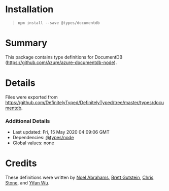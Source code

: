 # Installation
> `npm install --save @types/documentdb`

# Summary
This package contains type definitions for DocumentDB (https://github.com/Azure/azure-documentdb-node).

# Details
Files were exported from https://github.com/DefinitelyTyped/DefinitelyTyped/tree/master/types/documentdb.

### Additional Details
 * Last updated: Fri, 15 May 2020 04:09:06 GMT
 * Dependencies: [@types/node](https://npmjs.com/package/@types/node)
 * Global values: none

# Credits
These definitions were written by [Noel Abrahams](https://github.com/NoelAbrahams), [Brett Gutstein](https://github.com/brettferdosi), [Chris Stone](https://github.com/ctstone), and [Yifan Wu](https://github.com/yifanwu).
